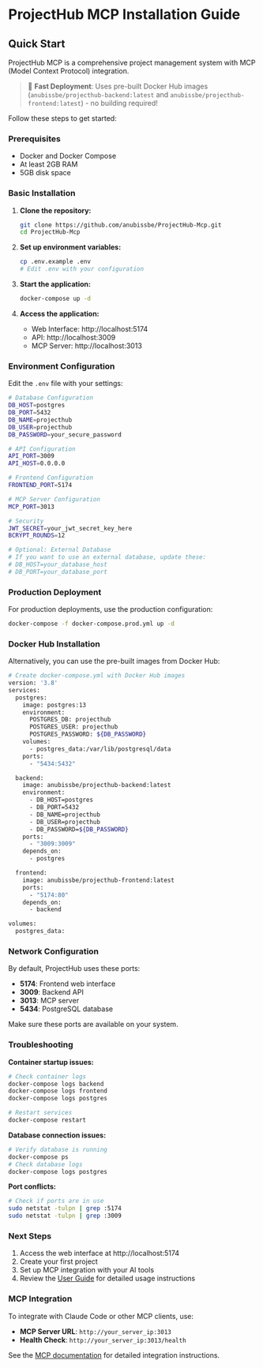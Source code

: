 # ProjectHub MCP Installation Guide

## Quick Start

ProjectHub MCP is a comprehensive project management system with MCP (Model Context Protocol) integration. 

> 🚀 **Fast Deployment**: Uses pre-built Docker Hub images (`anubissbe/projecthub-backend:latest` and `anubissbe/projecthub-frontend:latest`) - no building required!

Follow these steps to get started:

### Prerequisites

- Docker and Docker Compose
- At least 2GB RAM
- 5GB disk space

### Basic Installation

1. **Clone the repository:**
   ```bash
   git clone https://github.com/anubissbe/ProjectHub-Mcp.git
   cd ProjectHub-Mcp
   ```

2. **Set up environment variables:**
   ```bash
   cp .env.example .env
   # Edit .env with your configuration
   ```

3. **Start the application:**
   ```bash
   docker-compose up -d
   ```

4. **Access the application:**
   - Web Interface: http://localhost:5174
   - API: http://localhost:3009
   - MCP Server: http://localhost:3013

### Environment Configuration

Edit the `.env` file with your settings:

```bash
# Database Configuration
DB_HOST=postgres
DB_PORT=5432
DB_NAME=projecthub
DB_USER=projecthub
DB_PASSWORD=your_secure_password

# API Configuration
API_PORT=3009
API_HOST=0.0.0.0

# Frontend Configuration
FRONTEND_PORT=5174

# MCP Server Configuration
MCP_PORT=3013

# Security
JWT_SECRET=your_jwt_secret_key_here
BCRYPT_ROUNDS=12

# Optional: External Database
# If you want to use an external database, update these:
# DB_HOST=your_database_host
# DB_PORT=your_database_port
```

### Production Deployment

For production deployments, use the production configuration:

```bash
docker-compose -f docker-compose.prod.yml up -d
```

### Docker Hub Installation

Alternatively, you can use the pre-built images from Docker Hub:

```bash
# Create docker-compose.yml with Docker Hub images
version: '3.8'
services:
  postgres:
    image: postgres:13
    environment:
      POSTGRES_DB: projecthub
      POSTGRES_USER: projecthub
      POSTGRES_PASSWORD: ${DB_PASSWORD}
    volumes:
      - postgres_data:/var/lib/postgresql/data
    ports:
      - "5434:5432"

  backend:
    image: anubissbe/projecthub-backend:latest
    environment:
      - DB_HOST=postgres
      - DB_PORT=5432
      - DB_NAME=projecthub
      - DB_USER=projecthub
      - DB_PASSWORD=${DB_PASSWORD}
    ports:
      - "3009:3009"
    depends_on:
      - postgres

  frontend:
    image: anubissbe/projecthub-frontend:latest
    ports:
      - "5174:80"
    depends_on:
      - backend

volumes:
  postgres_data:
```

### Network Configuration

By default, ProjectHub uses these ports:
- **5174**: Frontend web interface
- **3009**: Backend API
- **3013**: MCP server
- **5434**: PostgreSQL database

Make sure these ports are available on your system.

### Troubleshooting

**Container startup issues:**
```bash
# Check container logs
docker-compose logs backend
docker-compose logs frontend
docker-compose logs postgres

# Restart services
docker-compose restart
```

**Database connection issues:**
```bash
# Verify database is running
docker-compose ps
# Check database logs
docker-compose logs postgres
```

**Port conflicts:**
```bash
# Check if ports are in use
sudo netstat -tulpn | grep :5174
sudo netstat -tulpn | grep :3009
```

### Next Steps

1. Access the web interface at http://localhost:5174
2. Create your first project
3. Set up MCP integration with your AI tools
4. Review the [User Guide](docs/README.md) for detailed usage instructions

### MCP Integration

To integrate with Claude Code or other MCP clients, use:
- **MCP Server URL**: `http://your_server_ip:3013`
- **Health Check**: `http://your_server_ip:3013/health`

See the [MCP documentation](mcp-server/README.md) for detailed integration instructions.